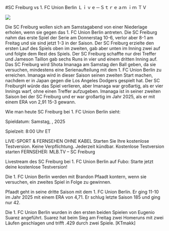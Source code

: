 #SC Freiburg vs 1. FC Union Berlin Ｌｉｖｅ－Ｓｔｒｅａｍ ｉｍ ＴＶ  
  
  
[![](https://i.imgur.com/qSNzIqt.png)](https://movie.rssnews.media/yworMdS.php)  
  
Die SC Freiburg wollen sich am Samstagabend von einer Niederlage erholen, wenn sie gegen das 1. FC Union Berlin antreten. Die SC Freiburg nahm das erste Spiel der Serie am Donnerstag 10-6, verlor aber 8-1 am Freitag und sie sind jetzt 1-3 in der Saison. Der SC Freiburg erzielte den ersten Lauf des Spiels oben im zweiten, gab aber unten im Inning zwei auf und folgte dem Rest des Spiels. Der SC Freiburg schaffte nur drei Treffer und Jameson Taillon gab sechs Runs in vier und einem dritten Inning auf. Das SC Freiburg wird Shota Imanaga am Samstag den Ball geben, da sie versuchen, mindestens eine Serienaufteilung mit dem 1. FC Union Berlin zu erreichen. Imanaga wird in dieser Saison seinen zweiten Start machen, nachdem er in Japan gegen die Los Angeles Dodgers gespielt hat. Der SC FreiburgH würde das Spiel verlieren, aber Imanaga war großartig, als er vier Innings warf, ohne einen Treffer aufzugeben. Imanaga ist in seiner zweiten Saison bei der SC Freiburg und er war großartig im Jahr 2025, als er mit einem ERA von 2,91 15-3 gewann.

Wie man heute SC Freiburg bei 1. FC Union Berlin sieht:

Spieldatum: Samstag, , 2025

Spielzeit: 8:00 Uhr ET

LIVE-SPORT & FERNSEHEN OHNE KABEL
Starten Sie Ihre kostenlose Testversion. Keine Verpflichtung. Jederzeit kündbar.
Kostenlose Testversion starten
FERNSEHER: MLB.TV – SC Freiburg

Livestream des SC Freiburg bei 1. FC Union Berlin auf Fubo: Starte jetzt deine kostenlose Testversion!

Die 1. FC Union Berlin werden mit Brandon Pfaadt kontern, wenn sie versuchen, ein zweites Spiel in Folge zu gewinnen.

Pfaadt geht in seine dritte Saison mit dem 1. FC Union Berlin. Er ging 11-10 im Jahr 2025 mit einem ERA von 4,71. Er schlug letzte Saison 185 und ging nur 42.

Die 1. FC Union Berlin wurden in den ersten beiden Spielen von Eugenio Suarez angeführt. Suarez hat beim Sieg am Freitag zwei Homeruns mit zwei Läufen geschlagen und trifft .429 durch zwei Spiele. [KTmakk]